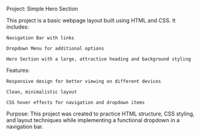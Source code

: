 Project: Simple Hero Section

This project is a basic webpage layout built using HTML and CSS.
It includes:

    Navigation Bar with links

    Dropdown Menu for additional options

    Hero Section with a large, attractive heading and background styling

Features:

    Responsive design for better viewing on different devices

    Clean, minimalistic layout

    CSS hover effects for navigation and dropdown items

Purpose:
This project was created to practice HTML structure, CSS styling, and layout techniques while implementing a functional dropdown in a navigation bar.
